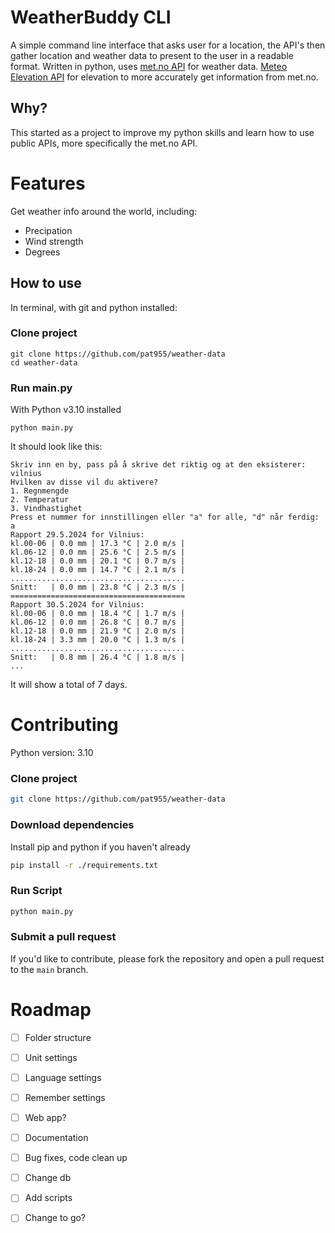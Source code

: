 # WeatherBuddy CLI
A simple command line interface that asks user for a location, the API's then gather location and weather data to present to the user in a readable format. Written in python, uses [met.no API](https://api.met.no/) for weather data. [Meteo Elevation API](https://api.open-meteo.com/v1/elevation') for elevation to more accurately get information from met.no.

## Why?
This started as a project to improve my python skills and learn how to use public APIs, more specifically the met.no API. 

# Features
Get weather info around the world, including:
* Precipation
* Wind strength
* Degrees

## How to use
In terminal, with git and python installed:
### Clone project
```
git clone https://github.com/pat955/weather-data
cd weather-data
```
### Run main.py
With Python v3.10 installed
```
python main.py
```

It should look like this:
```
Skriv inn en by, pass på å skrive det riktig og at den eksisterer: vilnius
Hvilken av disse vil du aktivere?
1. Regnmengde
2. Temperatur
3. Vindhastighet
Press et nummer for innstillingen eller "a" for alle, "d" når ferdig: a
Rapport 29.5.2024 for Vilnius:
kl.00-06 | 0.0 mm | 17.3 °C | 2.0 m/s | 
kl.06-12 | 0.0 mm | 25.6 °C | 2.5 m/s | 
kl.12-18 | 0.0 mm | 20.1 °C | 0.7 m/s | 
kl.18-24 | 0.0 mm | 14.7 °C | 2.1 m/s | 
.......................................
Snitt:   | 0.0 mm | 23.8 °C | 2.3 m/s | 
=======================================
Rapport 30.5.2024 for Vilnius:
kl.00-06 | 0.0 mm | 18.4 °C | 1.7 m/s | 
kl.06-12 | 0.0 mm | 26.8 °C | 0.7 m/s | 
kl.12-18 | 0.0 mm | 21.9 °C | 2.0 m/s | 
kl.18-24 | 3.3 mm | 20.0 °C | 1.3 m/s | 
.......................................
Snitt:   | 0.8 mm | 26.4 °C | 1.8 m/s | 
...
```
It will show a total of 7 days.
# Contributing
Python version: 3.10
### Clone project
```bash
git clone https://github.com/pat955/weather-data
```
### Download dependencies
Install pip and python if you haven't already
```bash
pip install -r ./requirements.txt
```
### Run Script
```bash
python main.py
```

### Submit a pull request

If you'd like to contribute, please fork the repository and open a pull request to the `main` branch.

# Roadmap
- [ ] Folder structure
- [ ] Unit settings
- [ ] Language settings
- [ ] Remember settings
- [ ] Web app?
- [ ] Documentation
- [ ] Bug fixes, code clean up
- [ ] Change db
- [ ] Add scripts
- [ ] Change to go?


